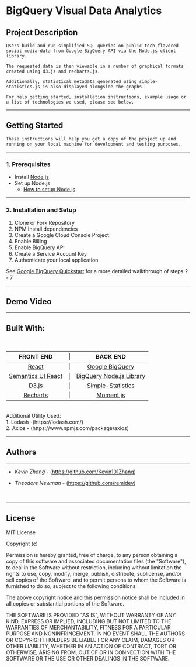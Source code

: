 # BigQuery Visual Data Analytics

## Project Description

```
Users build and run simplified SQL queries on public tech-flavored social media data from Google BigQuery API via the Node.js client library.

The requested data is then viewable in a number of graphical formats created using d3.js and recharts.js.

Additionally, statistical metadata generated using simple-statistics.js is also displayed alongside the graphs.

For help getting started, installation instructions, example usage or a list of technologies we used, please see below.
```

<hr>

## Getting Started

    These instructions will help you get a copy of the project up and running on your local machine for development and testing purposes.

<hr>

### 1. Prerequisites

- Install [Node.js](https://nodejs.org/en/download/)
- Set up Node.js
  - [How to setup Node.js](https://cloud.google.com/nodejs/docs/setup)
    <br>

<hr>

### 2. Installation and Setup

1. Clone or Fork Repository
2. NPM Install dependencies
3. Create a Google Cloud Console Project
4. Enable Billing
5. Enable BigQuery API
6. Create a Service Account Key
7. Authenticate your local application

See [Google BigQuery Quickstart](https://cloud.google.com/bigquery/docs/quickstarts/quickstart-client-libraries#before-you-begin) for a more detailed walkthrough of steps 2 - 7
<br>

<hr>

## Demo Video

<hr>

## Built With:

<br>

|                      FRONT END                       | \|  |                            BACK END                            |
| :--------------------------------------------------: | :-: | :------------------------------------------------------------: |
|            [React](https://reactjs.org/)             | \|  |     [Google BigQuery](https://cloud.google.com/bigquery/)      |
| [Semantics UI React](https://react.semantic-ui.com/) | \|  | [BigQuery Node.js Library](https://cloud.google.com/bigquery/) |
|              [D3.js](https://d3js.org/)              | \|  |       [Simple-Statistics](https://simplestatistics.org/)       |
|      [Recharts](http://recharts.org/en-US/blog)      | \|  |               [Moment.js](https://momentjs.com/)               |

<br>
Additional Utility Used: <br>
1. Lodash -(https://lodash.com/) <br>
2. Axios - (https://www.npmjs.com/package/axios)

<br>

<hr>

## Authors
<hr>

- _Kevin Zhang_ - (https://github.com/Kevin101Zhang)

- _Theodore Newman_ - (https://github.com/remidev)
<br>
<hr>

## License

MIT License

Copyright (c) 

Permission is hereby granted, free of charge, to any person obtaining a copy
of this software and associated documentation files (the "Software"), to deal
in the Software without restriction, including without limitation the rights
to use, copy, modify, merge, publish, distribute, sublicense, and/or sell
copies of the Software, and to permit persons to whom the Software is
furnished to do so, subject to the following conditions:

The above copyright notice and this permission notice shall be included in all
copies or substantial portions of the Software.

THE SOFTWARE IS PROVIDED "AS IS", WITHOUT WARRANTY OF ANY KIND, EXPRESS OR
IMPLIED, INCLUDING BUT NOT LIMITED TO THE WARRANTIES OF MERCHANTABILITY,
FITNESS FOR A PARTICULAR PURPOSE AND NONINFRINGEMENT. IN NO EVENT SHALL THE
AUTHORS OR COPYRIGHT HOLDERS BE LIABLE FOR ANY CLAIM, DAMAGES OR OTHER
LIABILITY, WHETHER IN AN ACTION OF CONTRACT, TORT OR OTHERWISE, ARISING FROM,
OUT OF OR IN CONNECTION WITH THE SOFTWARE OR THE USE OR OTHER DEALINGS IN THE
SOFTWARE.
